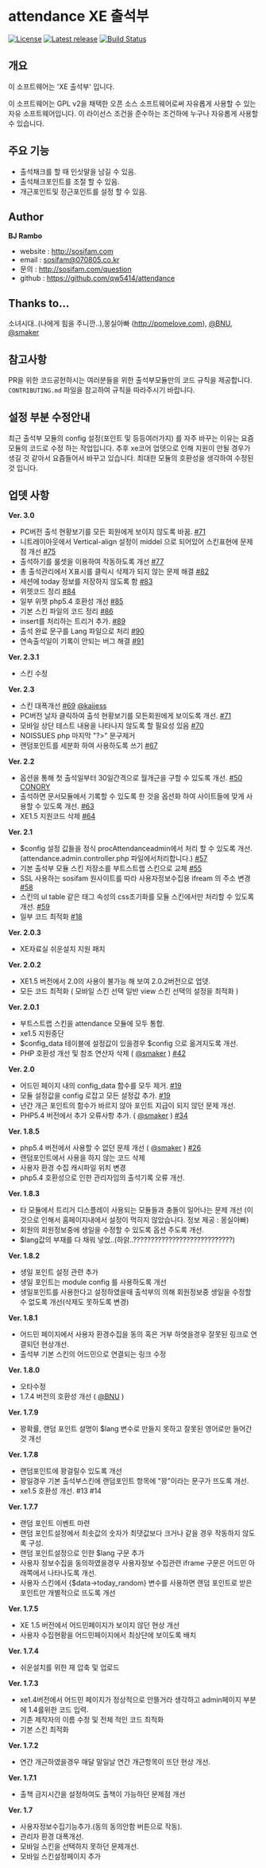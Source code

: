 attendance XE 출석부
====================
[![License](http://img.shields.io/badge/license-GNU%20LGPL-brightgreen.svg)](http://www.gnu.org/licenses/gpl.html)
[![Latest release](http://img.shields.io/github/release/qw5414/attendance.svg)](https://github.com/qw5414/attendance/releases)
[![Build Status](https://travis-ci.org/qw5414/attendance.svg?branch=develop)](https://travis-ci.org/qw5414/attendance)

개요
----
이 소프트웨어는 'XE 출석부' 입니다.

이 소프트웨어는 GPL v2을 채택한 오픈 소스 소프트웨어로써 자유롭게 사용할 수 있는 자유 소프트웨어입니다.
이 라이선스 조건을 준수하는 조건하에 누구나 자유롭게 사용할 수 있습니다.

주요 기능
---------
* 출석채크를 할 때 인삿말을 남길 수 있음.
* 출석채크포인트를 조절 할 수 있음.
* 개근포인트및 정근포인트를 설정 할 수 있음.

Author
------
**BJ Rambo**

* website : http://sosifam.com
* email : sosifam@070805.co.kr
* 문의 : http://sosifam.com/question
* github : https://github.com/qw5414/attendance

Thanks to...
------------

소녀시대..(나에게 힘을 주니깐..),몽실아빠 (http://pomelove.com), [@BNU](https://github.com/BNU), [@smaker](https://github.com/smaker)

참고사항
--------
PR을 위한 코드공헌하시는 여러분들을 위한 출석부모듈만의 코드 규칙을 제공합니다.
`CONTRIBUTING.md` 파일을 참고하여 규칙을 따라주시기 바랍니다.


설정 부분 수정안내
------------------
최근 출석부 모듈의 config 설정(포인트 및 등등여러가지) 를 자주 바꾸는 이유는 요즘 모듈의 코드로 수정 하는 작업입니다.
추후 xe코어 업뎃으로 인해 지원이 안될 경우가 생길 것 같아서 요즘들어서 바꾸고 있습니다. 최대한 모듈의 호환성을 생각하여 수정된 것 입니다.

업뎃 사항
---------
**Ver. 3.0**
* PC버전 출석 현황보기를 모든 회원에게 보이지 않도록 바꿈. [#71](https://github.com/qw5414/attendance/issues/71)
* 니트레이아웃에서 Vertical-align 설정이 middel 으로 되어있어 스킨표현에 문제점 개선 [#75](https://github.com/qw5414/attendance/issues/75)
* 출석하기를 룰셋을 이용하여 작동하도록 개선 [#77](https://github.com/qw5414/attendance/issues/77)
* 총 출석관리에서 X표시를 클릭시 삭제가 되지 않는 문제 해결 [#82](https://github.com/qw5414/attendance/issues/82)
* 세션에 today 정보를 저장하지 않도록 함 [#83](https://github.com/qw5414/attendance/issues/83)
* 위젯코드 정리 [#84](https://github.com/qw5414/attendance/issues/84)
* 일부 위젯 php5.4 호환성 개선 [#85](https://github.com/qw5414/attendance/issues/85)
* 기본 스킨 파일의 코드 정리 [#86](https://github.com/qw5414/attendance/issues/86)
* insert를 처리하는 트리거 추가. [#89](https://github.com/qw5414/attendance/issues/89)
* 출석 완료 문구를 Lang 파일으로 처리 [#90](https://github.com/qw5414/attendance/issues/90)
* 연속출석일이 기록이 안되는 버그 해결 [#91](https://github.com/qw5414/attendance/issues/91)

**Ver. 2.3.1**
* 스킨 수정

**Ver. 2.3**
* 스킨 대폭개선 [#69](https://github.com/qw5414/attendance/pull/69) [@kaijess](https://github.com/kaijess)
* PC버전 날자 클릭하여 출석 현황보기를 모든회원에게 보이도록 개선. [#71](https://github.com/qw5414/attendance/issues/71)
* 모바일 상단 테스트 내용을 나타나지 않도록 할 필요성 있음 [#70](https://github.com/qw5414/attendance/issues/70)
* NOISSUES php 마지막 "?>" 문구제거
* 랜덤포인트를 세분화 하여 사용하도록 쓰기 [#67](https://github.com/qw5414/attendance/issues/67)

**Ver. 2.2**
* 옵션을 통해 첫 출석일부터 30일간격으로 월개근을 구할 수 있도록 개선. [#50](https://github.com/qw5414/attendance/pull/50) [CONORY](https://conory.com)
* 출석하면 문서모듈에서 기록할 수 있도록 한 것을 옵션화 하여 사이트들에 맞게 사용할 수 있도록 개선. [#63](https://github.com/qw5414/attendance/pull/63)
* XE1.5 지원코드 삭제 [#64](https://github.com/qw5414/attendance/pull/64)

**Ver. 2.1**
* $config 설정 값들을 정식 procAttendanceadmin에서 처리 할 수 있도록 개선.(attendance.admin.controller.php 파일에서처리합니다.) [#57](https://github.com/qw5414/attendance/pull/57)
* 기본 출석부 모듈 스킨 저장소를 부트스트랩 스킨으로 교체 [#55](https://github.com/qw5414/attendance/pull/55)
* SSL 사용하는 sosifam 원사이트를 따라 사용자정보수집용 ifream 의 주소 변경 [#58](https://github.com/qw5414/attendance/pull/58)
* 스킨의 ul table 같은 태그 속성의 css초기화를 모듈 스킨에서만 처리할 수 있도록 개선. [#59](https://github.com/qw5414/attendance/pull/59)
* 일부 코드 최적화 [#18](https://github.com/qw5414/attendance/pull/18)


**Ver. 2.0.3**
* XE자료실 쉬운설치 지원 패치

**Ver. 2.0.2**
* XE1.5 버전에서 2.0의 사용이 불가능 해 보여 2.0.2버전으로 업뎃.
* 모든 코드 최적화 ( 모바일 스킨 선택 일반 view 스킨 선택의 설정을 최적화 )


**Ver. 2.0.1**
* 부트스트랩 스킨을 attendance 모듈에 모두 통합.
* xe1.5 지원중단
* $config_data 테이블에 설정값이 있을경우 $config 으로 옮겨지도록 개선.
* PHP 호환성 개선 및 참조 연산자 삭제 ( [@smaker](https://github.com/smaker) ) [#42](https://github.com/qw5414/attendance/pull/42)


**Ver. 2.0**
* 어드민 페이지 내의 config_data 함수를 모두 제거. [#19](https://github.com/qw5414/attendance/issues/19)
* 모듈 설정값을 config 로잡고 모든 설정값 추가. [#19](https://github.com/qw5414/attendance/issues/19)
* 년간 개근 포인트의 함수가 바르지 않아 포인트 지급이 되지 않던 문제 개선.
* PHP5.4 버전에서 추가 오류사항 추가. ( [@smaker](https://github.com/smaker) ) [#34](https://github.com/qw5414/attendance/issues/34)


**Ver. 1.8.5**
* php5.4 버전에서 사용할 수 없던 문제 개선 ( [@smaker](https://github.com/smaker) ) [#26](https://github.com/qw5414/attendance/pull/26)
* 랜덤포인트에서 사용을 하지 않는 코드 삭제
* 사용자 환경 수집 캐시파일 위치 변경
* php5.4 호환성으로 인한 관리자임의 출석기록 오류 개선.

**Ver. 1.8.3**
* 타 모듈에서 트리거 디스플레이 사용되는 모듈들과 충돌이 일어나는 문제 개선 (이것으로 인해서 홈페이지내에서 설정이 먹히지 않았습니다. 정보 제공 : 몽실아빠)
* 회원의 회원정보중에 생일을 수정할 수 있도록 옵션 주도록 개선.
* $lang값의 부재를 다 채워 넣었..(하앍..????????????????????????????)

**Ver. 1.8.2**
* 생일 포인트 설정 관련 추가
* 생일 포인트는 module config 를 사용하도록 개선
* 생일포인트를 사용한다고 설정하였을때 출석부의 의해 회원정보중 생일을 수정할 수 없도록 개선(삭제도 못하도록 변경)

**Ver. 1.8.1**
* 어드민 페이지에서 사용자 환경수집을 동의 혹은 거부 하엿을경우 잘못된 링크로 연결되던 현상개선.
* 출석부 기본 스킨의 어드민으로 연결되는 링크 수정

**Ver. 1.8.0**
* 오타수정
* 1.7.4 버전의 호환성 개선  ( [@BNU](https://github.com/BNU) )

**Ver. 1.7.9**
* 꽝확률, 랜덤 포인트 설명이 $lang 변수로 만들지 못하고 잘못된 영어로만 들어간 것 개선

**Ver. 1.7.8**
* 랜덤포인트에 꽝걸릴수 있도록 개선
* 꽝일경우 기본 출석부스킨에 랜덤포인트 항목에 "꽝"이라는 문구가 뜨도록 개선.
* xe1.5 호환성 개선. #13 #14 

**Ver. 1.7.7**
* 랜덤 포인트 이벤트 마련
* 랜덤 포인트설정에서 최솟값의 숫자가 최댓값보다 크거나 같을 경우 작동하지 않도록 구성.
* 랜덤 포인트설정으로 인한 $lang 구문 추가
* 사용자 정보수집을 동의하였을경우 사용자정보 수집관련 iframe 구문은 어드민 아래쪽에서 나타나도록 개선.
* 사용자 스킨에서 {$data->today_random} 변수를 사용하면 랜덤 포인트로 받은 포인트만 개별적으로 뜨도록 개선

**Ver. 1.7.5**
* XE 1.5 버전에서 어드민페이지가 보이지 않던 현상 개선
* 사용자 수집현황을 어드민페이지에서 최상단에 보이도록 배치

**Ver. 1.7.4**
* 쉬운설치를 위한 재 압축 및 업로드

**Ver. 1.7.3** 
* xe1.4버전에서 어드민 페이지가 정상적으로 안뜰거라 생각하고 admin페이지 부분에 1.4를위한 코드 입력.
* 기존 제작자의 이름 수정 및 전체 적인 코드 최적화
* 기본 스킨 최적화

**Ver. 1.7.2** 
* 연간 개근하였을경우 매달 말일날 연간 개근항목이 뜨던 현상 개선.

**Ver. 1.7.1** 
* 출책 금지시간을 설정하여도 출책이 가능하던 문제점 개선

**Ver. 1.7**
* 사용자정보수집기능추가.(동의 동의안함 버튼으로 작동).
* 관리자 환경 대폭개선.
* 모바일 스킨을 선택하지 못하던 문제개선.
* 모바일 스킨설정페이지 추가
